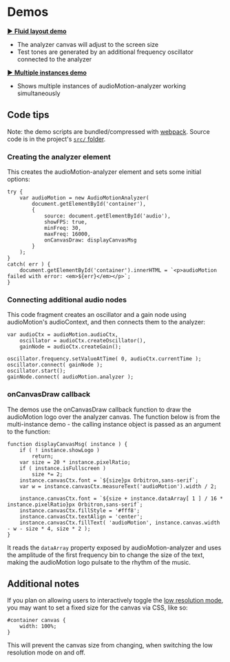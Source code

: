 Demos
=====

[▶ **Fluid layout demo**](https://hvianna.github.io/audioMotion-analyzer/demo/fluid.html)

  + The analyzer canvas will adjust to the screen size
  + Test tones are generated by an additional frequency oscillator connected to the analyzer

[▶ **Multiple instances demo**](https://hvianna.github.io/audioMotion-analyzer/demo/multi.html)

  + Shows multiple instances of audioMotion-analyzer working simultaneously

## Code tips

Note: the demo scripts are bundled/compressed with [webpack](https://webpack.js.org/). Source code is in the project's [`src/` folder](https://github.com/hvianna/audioMotion-analyzer/tree/master/src/).

### Creating the analyzer element

This creates the audioMotion-analyzer element and sets some initial options:

```
try {
    var audioMotion = new AudioMotionAnalyzer(
        document.getElementById('container'),
        {
            source: document.getElementById('audio'),
            showFPS: true,
            minFreq: 30,
            maxFreq: 16000,
            onCanvasDraw: displayCanvasMsg
        }
    );
}
catch( err ) {
    document.getElementById('container').innerHTML = `<p>audioMotion failed with error: <em>${err}</em></p>`;
}
```

### Connecting additional audio nodes

This code fragment creates an oscillator and a gain node using audioMotion's audioContext, and then connects them to the analyzer:

```
var audioCtx = audioMotion.audioCtx,
    oscillator = audioCtx.createOscillator(),
    gainNode = audioCtx.createGain();

oscillator.frequency.setValueAtTime( 0, audioCtx.currentTime );
oscillator.connect( gainNode );
oscillator.start();
gainNode.connect( audioMotion.analyzer );
```

### onCanvasDraw callback

The demos use the onCanvasDraw callback function to draw the audioMotion logo over the analyzer canvas.
The function below is from the multi-instance demo - the calling instance object is passed as an argument to the function:

```
function displayCanvasMsg( instance ) {
    if ( ! instance.showLogo )
        return;
    var size = 20 * instance.pixelRatio;
    if ( instance.isFullscreen )
        size *= 2;
    instance.canvasCtx.font = `${size}px Orbitron,sans-serif`;
    var w = instance.canvasCtx.measureText('audioMotion').width / 2;

    instance.canvasCtx.font = `${size + instance.dataArray[ 1 ] / 16 * instance.pixelRatio}px Orbitron,sans-serif`;
    instance.canvasCtx.fillStyle = '#fff8';
    instance.canvasCtx.textAlign = 'center';
    instance.canvasCtx.fillText( 'audioMotion', instance.canvas.width - w - size * 4, size * 2 );
}
```

It reads the `dataArray` property exposed by audioMotion-analyzer and uses the amplitude of the first frequency bin to change the size of the text, making the audioMotion logo pulsate to the rhythm of the music.


## Additional notes

If you plan on allowing users to interactively toggle the [low resolution mode](https://github.com/hvianna/audioMotion-analyzer/blob/master/demo/README.md#lores-boolean), you may want to set a fixed size for the canvas via CSS, like so:

```
#container canvas {
    width: 100%;
}
```

This will prevent the canvas size from changing, when switching the low resolution mode on and off.